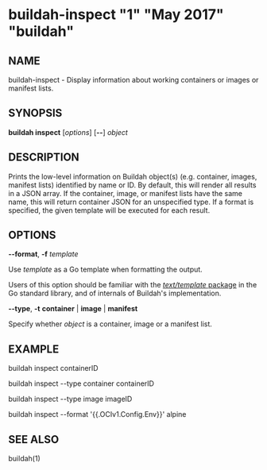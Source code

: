 # buildah-inspect "1" "May 2017" "buildah"

## NAME
buildah\-inspect - Display information about working containers or images or manifest lists.

## SYNOPSIS
**buildah inspect** [*options*] [**--**] *object*

## DESCRIPTION
Prints the low-level information on Buildah object(s) (e.g. container, images, manifest lists) identified by name or ID. By default, this will render all results in a
JSON array. If the container, image, or manifest lists have the same name, this will return container JSON for an unspecified type. If a format is specified,
the given template will be executed for each result.

## OPTIONS

**--format**, **-f** *template*

Use *template* as a Go template when formatting the output.

Users of this option should be familiar with the [*text/template*
package](https://golang.org/pkg/text/template/) in the Go standard library, and
of internals of Buildah's implementation.

**--type**, **-t** **container** | **image** | **manifest**

Specify whether *object* is a container, image or a manifest list.

## EXAMPLE

buildah inspect containerID

buildah inspect --type container containerID

buildah inspect --type image imageID

buildah inspect --format '{{.OCIv1.Config.Env}}' alpine

## SEE ALSO
buildah(1)
